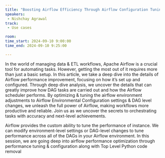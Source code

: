 ```yaml
---
title: "Boosting Airflow Efficiency Through Airflow Configuration Tuning & Optimisation"
speakers:
 - Nishchay Agrawal
track:
 - Use cases

room: 
time_start: 2024-09-10 9:00:00
time_end: 2024-09-10 9:25:00

---
```


In the world of managing data & ETL workflows, Apache Airflow is a crucial tool for automating tasks. However, getting the most out of it requires more than just a basic setup. In this article, we take a deep dive into the details of Airflow performance improvement, focusing on how it’s set up and configured. Through deep dive analysis, we uncover the details that can greatly improve how DAG tasks are carried out and how the Airflow scheduler performs. By optimizing & tuning the airflow environment adjustments to Airflow Environmental Configuration settings & DAG level changes, we unleash the full power of Airflow, making workflows more productive and reliable. Join us as we uncover the secrets to orchestrating tasks with accuracy and next-level achievements.

Airflow provides the custom ability to tune the performance of instance. We can modify environment-level settings or DAG-level changes to tune performance across all of the DAGs in your Airflow environment. In this session, we are going deep into airflow performance optimization through performance tuning & configuration along with Top Level Python code removal